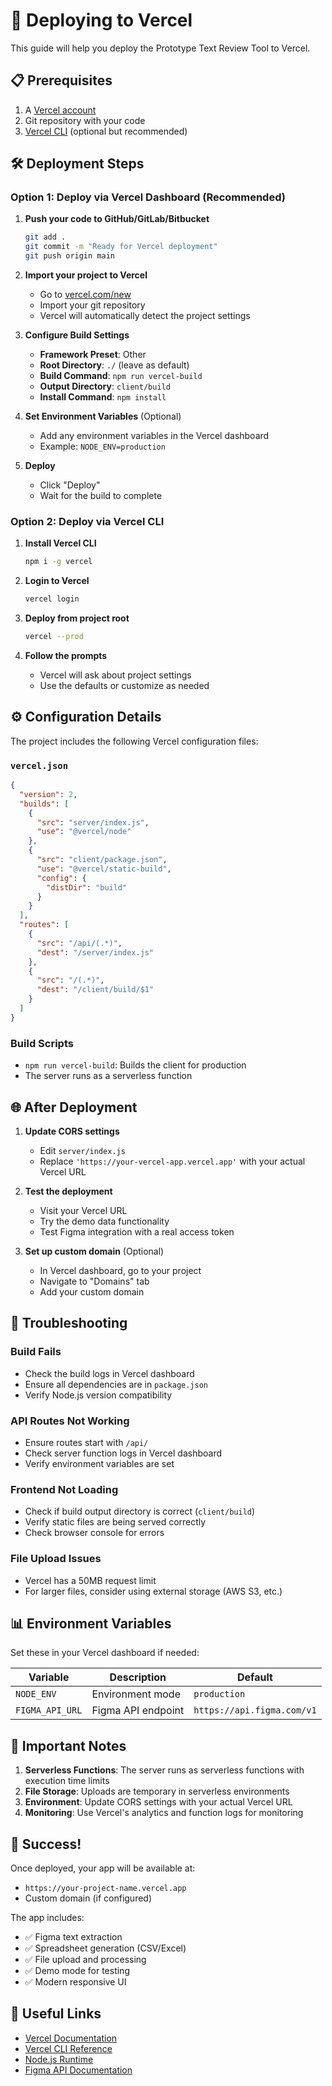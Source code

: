 # 🚀 Deploying to Vercel

This guide will help you deploy the Prototype Text Review Tool to Vercel.

## 📋 Prerequisites

1. A [Vercel account](https://vercel.com/signup)
2. Git repository with your code
3. [Vercel CLI](https://vercel.com/cli) (optional but recommended)

## 🛠️ Deployment Steps

### Option 1: Deploy via Vercel Dashboard (Recommended)

1. **Push your code to GitHub/GitLab/Bitbucket**
   ```bash
   git add .
   git commit -m "Ready for Vercel deployment"
   git push origin main
   ```

2. **Import your project to Vercel**
   - Go to [vercel.com/new](https://vercel.com/new)
   - Import your git repository
   - Vercel will automatically detect the project settings

3. **Configure Build Settings**
   - **Framework Preset**: Other
   - **Root Directory**: `./` (leave as default)
   - **Build Command**: `npm run vercel-build`
   - **Output Directory**: `client/build`
   - **Install Command**: `npm install`

4. **Set Environment Variables** (Optional)
   - Add any environment variables in the Vercel dashboard
   - Example: `NODE_ENV=production`

5. **Deploy**
   - Click "Deploy"
   - Wait for the build to complete

### Option 2: Deploy via Vercel CLI

1. **Install Vercel CLI**
   ```bash
   npm i -g vercel
   ```

2. **Login to Vercel**
   ```bash
   vercel login
   ```

3. **Deploy from project root**
   ```bash
   vercel --prod
   ```

4. **Follow the prompts**
   - Vercel will ask about project settings
   - Use the defaults or customize as needed

## ⚙️ Configuration Details

The project includes the following Vercel configuration files:

### `vercel.json`
```json
{
  "version": 2,
  "builds": [
    {
      "src": "server/index.js",
      "use": "@vercel/node"
    },
    {
      "src": "client/package.json",
      "use": "@vercel/static-build",
      "config": {
        "distDir": "build"
      }
    }
  ],
  "routes": [
    {
      "src": "/api/(.*)",
      "dest": "/server/index.js"
    },
    {
      "src": "/(.*)",
      "dest": "/client/build/$1"
    }
  ]
}
```

### Build Scripts
- `npm run vercel-build`: Builds the client for production
- The server runs as a serverless function

## 🌐 After Deployment

1. **Update CORS settings**
   - Edit `server/index.js`
   - Replace `'https://your-vercel-app.vercel.app'` with your actual Vercel URL

2. **Test the deployment**
   - Visit your Vercel URL
   - Try the demo data functionality
   - Test Figma integration with a real access token

3. **Set up custom domain** (Optional)
   - In Vercel dashboard, go to your project
   - Navigate to "Domains" tab
   - Add your custom domain

## 🔧 Troubleshooting

### Build Fails
- Check the build logs in Vercel dashboard
- Ensure all dependencies are in `package.json`
- Verify Node.js version compatibility

### API Routes Not Working
- Ensure routes start with `/api/`
- Check server function logs in Vercel dashboard
- Verify environment variables are set

### Frontend Not Loading
- Check if build output directory is correct (`client/build`)
- Verify static files are being served correctly
- Check browser console for errors

### File Upload Issues
- Vercel has a 50MB request limit
- For larger files, consider using external storage (AWS S3, etc.)

## 📊 Environment Variables

Set these in your Vercel dashboard if needed:

| Variable | Description | Default |
|----------|-------------|---------|
| `NODE_ENV` | Environment mode | `production` |
| `FIGMA_API_URL` | Figma API endpoint | `https://api.figma.com/v1` |

## 🚨 Important Notes

1. **Serverless Functions**: The server runs as serverless functions with execution time limits
2. **File Storage**: Uploads are temporary in serverless environments
3. **Environment**: Update CORS settings with your actual Vercel URL
4. **Monitoring**: Use Vercel's analytics and function logs for monitoring

## 🎉 Success!

Once deployed, your app will be available at:
- `https://your-project-name.vercel.app`
- Custom domain (if configured)

The app includes:
- ✅ Figma text extraction
- ✅ Spreadsheet generation (CSV/Excel)
- ✅ File upload and processing
- ✅ Demo mode for testing
- ✅ Modern responsive UI

## 🔗 Useful Links

- [Vercel Documentation](https://vercel.com/docs)
- [Vercel CLI Reference](https://vercel.com/docs/cli)
- [Node.js Runtime](https://vercel.com/docs/runtimes#official-runtimes/node-js)
- [Figma API Documentation](https://www.figma.com/developers/api)